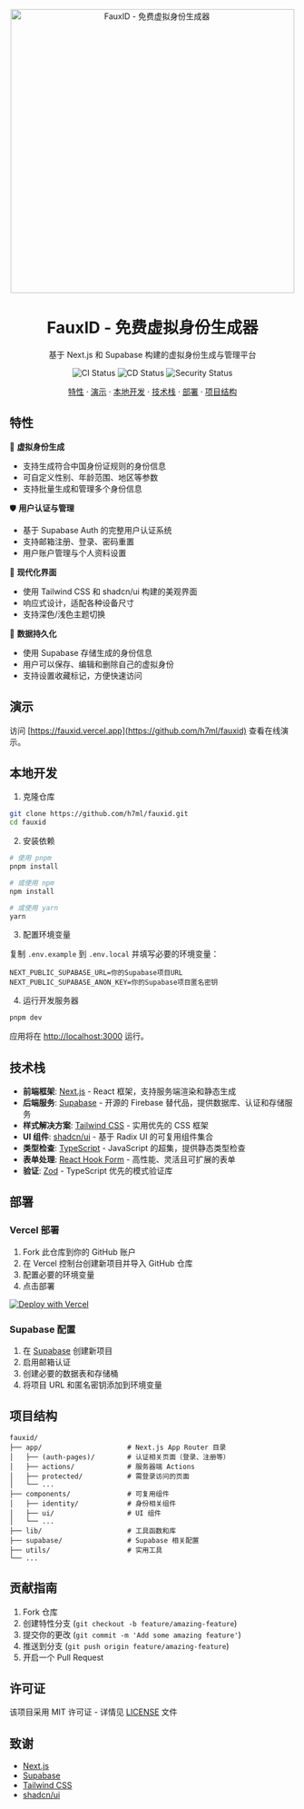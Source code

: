 <p align="center">
  <img src="https://demo-nextjs-with-supabase.vercel.app/opengraph-image.png" alt="FauxID - 免费虚拟身份生成器" width="500">
  <h1 align="center">FauxID - 免费虚拟身份生成器</h1>
</p>

<p align="center">
  基于 Next.js 和 Supabase 构建的虚拟身份生成与管理平台
</p>

<p align="center">
  <img src="https://github.com/h7ml/fauxid/actions/workflows/ci.yml/badge.svg" alt="CI Status">
  <img src="https://github.com/h7ml/fauxid/actions/workflows/cd.yml/badge.svg" alt="CD Status">
  <img src="https://github.com/h7ml/fauxid/actions/workflows/security.yml/badge.svg" alt="Security Status">
</p>

<p align="center">
  <a href="#特性">特性</a> ·
  <a href="#演示">演示</a> ·
  <a href="#本地开发">本地开发</a> ·
  <a href="#技术栈">技术栈</a> ·
  <a href="#部署">部署</a> ·
  <a href="#项目结构">项目结构</a>
</p>

## 特性

🔐 **虚拟身份生成**
- 支持生成符合中国身份证规则的身份信息
- 可自定义性别、年龄范围、地区等参数
- 支持批量生成和管理多个身份信息

🛡️ **用户认证与管理**
- 基于 Supabase Auth 的完整用户认证系统
- 支持邮箱注册、登录、密码重置
- 用户账户管理与个人资料设置

🎨 **现代化界面**
- 使用 Tailwind CSS 和 shadcn/ui 构建的美观界面
- 响应式设计，适配各种设备尺寸
- 支持深色/浅色主题切换

🔄 **数据持久化**
- 使用 Supabase 存储生成的身份信息
- 用户可以保存、编辑和删除自己的虚拟身份
- 支持设置收藏标记，方便快速访问

## 演示

访问 [https://fauxid.vercel.app](https://github.com/h7ml/fauxid) 查看在线演示。

## 本地开发

1. 克隆仓库

```bash
git clone https://github.com/h7ml/fauxid.git
cd fauxid
```

2. 安装依赖

```bash
# 使用 pnpm
pnpm install

# 或使用 npm
npm install

# 或使用 yarn
yarn
```

3. 配置环境变量

复制 `.env.example` 到 `.env.local` 并填写必要的环境变量：

```
NEXT_PUBLIC_SUPABASE_URL=你的Supabase项目URL
NEXT_PUBLIC_SUPABASE_ANON_KEY=你的Supabase项目匿名密钥
```

4. 运行开发服务器

```bash
pnpm dev
```

应用将在 [http://localhost:3000](http://localhost:3000) 运行。

## 技术栈

- **前端框架**: [Next.js](https://nextjs.org/) - React 框架，支持服务端渲染和静态生成
- **后端服务**: [Supabase](https://supabase.com/) - 开源的 Firebase 替代品，提供数据库、认证和存储服务
- **样式解决方案**: [Tailwind CSS](https://tailwindcss.com/) - 实用优先的 CSS 框架
- **UI 组件**: [shadcn/ui](https://ui.shadcn.com/) - 基于 Radix UI 的可复用组件集合
- **类型检查**: [TypeScript](https://www.typescriptlang.org/) - JavaScript 的超集，提供静态类型检查
- **表单处理**: [React Hook Form](https://react-hook-form.com/) - 高性能、灵活且可扩展的表单
- **验证**: [Zod](https://zod.dev/) - TypeScript 优先的模式验证库

## 部署

### Vercel 部署

1. Fork 此仓库到你的 GitHub 账户
2. 在 Vercel 控制台创建新项目并导入 GitHub 仓库
3. 配置必要的环境变量
4. 点击部署

[![Deploy with Vercel](https://vercel.com/button)](https://vercel.com/new/clone?repository-url=https%3A%2F%2Fgithub.com%2Fh7ml%2Ffauxid&env=NEXT_PUBLIC_SUPABASE_URL,NEXT_PUBLIC_SUPABASE_ANON_KEY&project-name=fauxid&repository-name=fauxid)

### Supabase 配置

1. 在 [Supabase](https://supabase.com/) 创建新项目
2. 启用邮箱认证
3. 创建必要的数据表和存储桶
4. 将项目 URL 和匿名密钥添加到环境变量

## 项目结构

```
fauxid/
├── app/                     # Next.js App Router 目录
│   ├── (auth-pages)/        # 认证相关页面（登录、注册等）
│   ├── actions/             # 服务器端 Actions
│   ├── protected/           # 需登录访问的页面
│   └── ...
├── components/              # 可复用组件
│   ├── identity/            # 身份相关组件
│   ├── ui/                  # UI 组件
│   └── ...
├── lib/                     # 工具函数和库
├── supabase/                # Supabase 相关配置
├── utils/                   # 实用工具
└── ...
```

## 贡献指南

1. Fork 仓库
2. 创建特性分支 (`git checkout -b feature/amazing-feature`)
3. 提交你的更改 (`git commit -m 'Add some amazing feature'`)
4. 推送到分支 (`git push origin feature/amazing-feature`)
5. 开启一个 Pull Request

## 许可证

该项目采用 MIT 许可证 - 详情见 [LICENSE](LICENSE) 文件

## 致谢

- [Next.js](https://nextjs.org/)
- [Supabase](https://supabase.com/)
- [Tailwind CSS](https://tailwindcss.com/)
- [shadcn/ui](https://ui.shadcn.com/)
